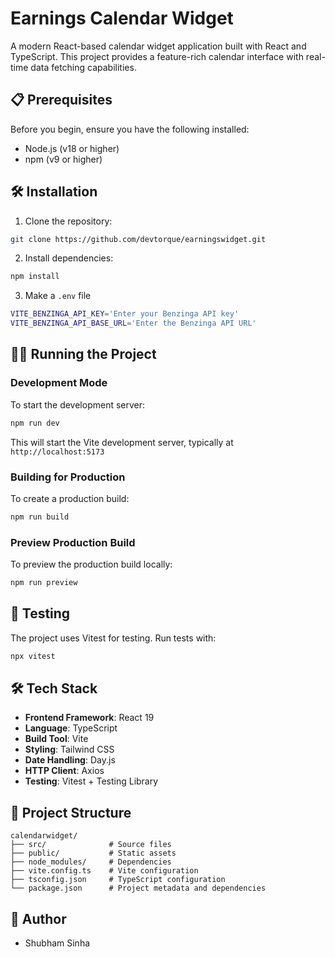 # Earnings Calendar Widget

A modern React-based calendar widget application built with React and TypeScript. This project provides a feature-rich calendar interface with real-time data fetching capabilities.


## 📋 Prerequisites

Before you begin, ensure you have the following installed:
- Node.js (v18 or higher)
- npm (v9 or higher)

## 🛠️ Installation

1. Clone the repository:
```bash
git clone https://github.com/devtorque/earningswidget.git
```

2. Install dependencies:
```bash
npm install
```

3. Make a `.env` file

```bash
VITE_BENZINGA_API_KEY='Enter your Benzinga API key'
VITE_BENZINGA_API_BASE_URL='Enter the Benzinga API URL'
```


## 🏃‍♂️ Running the Project

### Development Mode
To start the development server:
```bash
npm run dev
```
This will start the Vite development server, typically at `http://localhost:5173`

### Building for Production
To create a production build:
```bash
npm run build
```

### Preview Production Build
To preview the production build locally:
```bash
npm run preview
```

## 🧪 Testing
The project uses Vitest for testing. Run tests with:
```bash
npx vitest
```

## 🛠️ Tech Stack

- **Frontend Framework**: React 19
- **Language**: TypeScript
- **Build Tool**: Vite
- **Styling**: Tailwind CSS
- **Date Handling**: Day.js
- **HTTP Client**: Axios
- **Testing**: Vitest + Testing Library

## 📁 Project Structure

```
calendarwidget/
├── src/              # Source files
├── public/           # Static assets
├── node_modules/     # Dependencies
├── vite.config.ts    # Vite configuration
├── tsconfig.json     # TypeScript configuration
└── package.json      # Project metadata and dependencies
```

## 👥 Author

- Shubham Sinha

